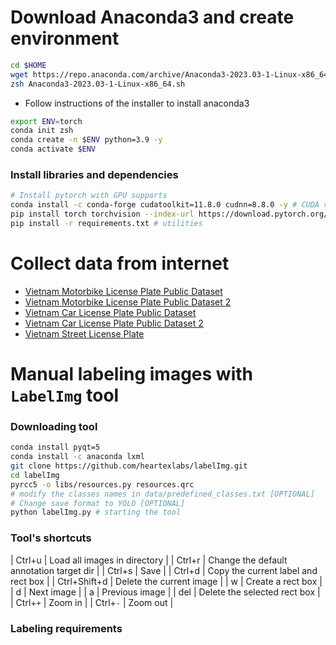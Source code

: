 # Download Anaconda3 and create environment

```bash
cd $HOME
wget https://repo.anaconda.com/archive/Anaconda3-2023.03-1-Linux-x86_64.sh
zsh Anaconda3-2023.03-1-Linux-x86_64.sh
```

- Follow instructions of the installer to install anaconda3

```bash
export ENV=torch
conda init zsh
conda create -n $ENV python=3.9 -y
conda activate $ENV
```

### Install libraries and dependencies

```bash
# Install pytorch with GPU supports
conda install -c conda-forge cudatoolkit=11.8.0 cudnn=8.8.0 -y # CUDA vs cuDNN
pip install torch torchvision --index-url https://download.pytorch.org/whl/cu118 # pytorch
pip install -r requirements.txt # utilities
```

# Collect data from internet

- [Vietnam Motorbike License Plate Public Dataset](https://bit.ly/2QzjLiC)
- [Vietnam Motorbike License Plate Public Dataset 2](https://bit.ly/3hGqvqQ)
- [Vietnam Car License Plate Public Dataset](http://j.gs/GSB1)
- [Vietnam Car License Plate Public Dataset 2](http://j.gs/GSB2)
- [Vietnam Street License Plate](http://j.gs/GSB3)

# Manual labeling images with `LabelImg` tool

### Downloading tool

```bash
conda install pyqt=5
conda install -c anaconda lxml
git clone https://github.com/heartexlabs/labelImg.git
cd labelImg
pyrcc5 -o libs/resources.py resources.qrc
# modify the classes names in data/predefined_classes.txt [OPTIONAL]
# Change save format to YOLO [OPTIONAL]
python labelImg.py # starting the tool
```

### Tool's shortcuts

| Ctrl+u | Load all images in directory |
| Ctrl+r | Change the default annotation target dir |
| Ctrl+s | Save |
| Ctrl+d | Copy the current label and rect box |
| Ctrl+Shift+d | Delete the current image |
| w | Create a rect box |
| d | Next image |
| a | Previous image |
| del | Delete the selected rect box |
| Ctrl+`+` | Zoom in |
| Ctrl+`-` | Zoom out |

### Labeling requirements
